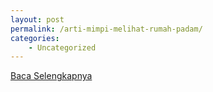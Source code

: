 ```yaml
---
layout: post
permalink: /arti-mimpi-melihat-rumah-padam/
categories:
    - Uncategorized
---
```


[Baca Selengkapnya](/02)